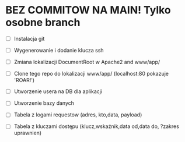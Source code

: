 # BEZ COMMITOW NA MAIN! Tylko osobne branch 

- [ ] Instalacja git
- [ ] Wygenerowanie i dodanie klucza ssh
- [ ] Zmiana lokalizacji DocumentRoot w Apache2 and www/app/
- [ ] Clone tego repo do lokalizacji www/app/ (localhost:80 pokazuje 'ROAR!')

- [ ] Utworzenie usera na DB dla aplikacji
- [ ] Utworzenie bazy danych
- [ ] Tabela z logami requestow (adres, kto,data, payload)
- [ ] Tabela z kluczami dostępu (klucz,wskaźnik,data od,data do, ?zakres uprawnien)
  

